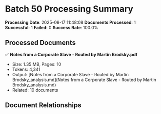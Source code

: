 # Batch 50 Processing Summary

**Processing Date**: 2025-08-17 11:48:08
**Documents Processed**: 1
**Successful**: 1
**Failed**: 0
**Success Rate**: 100.0%

## Processed Documents

✅ **Notes from a Corporate Slave - Routed by Martin Brodsky.pdf**
   - Size: 1.35 MB, Pages: 10
   - Tokens: 4,341
   - Output: [Notes from a Corporate Slave - Routed by Martin Brodsky_analysis.md](Notes from a Corporate Slave - Routed by Martin Brodsky_analysis.md)
   - Related: 10 documents

## Document Relationships
